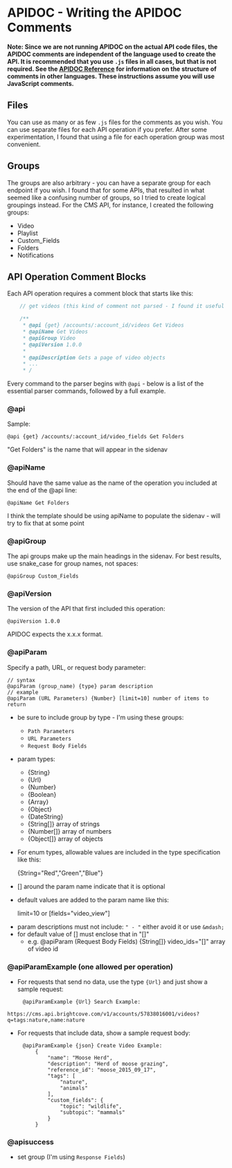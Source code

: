 # APIDOC - Writing the APIDOC Comments

**Note: Since we are not running APIDOC on the actual API code files, the APIDOC comments are independent of the language used to create the API. It is recommended that you use `.js` files in all cases, but that is not required. See the [APIDOC Reference](http://apidocjs.com/) for information on the structure of comments in other languages. These instructions assume you will use JavaScript comments.**

## Files

You can use as many or as few `.js` files for the comments as you wish. You can use separate files for each API operation if you prefer. After some experimentation, I found that using a file for each operation group was most convenient.

## Groups

The groups are also arbitrary - you can have a separate group for each endpoint if you wish. I found that for some APIs, that resulted in what seemed like a confusing number of groups, so I tried to create logical groupings instead. For the CMS API, for instance, I created the following groups:

* Video
* Playlist
* Custom_Fields
* Folders
* Notifications

## API Operation Comment Blocks

Each API operation requires a comment block that starts like this:

```js
    // get videos (this kind of comment not parsed - I found it useful for finding blocks in long files)

    /**
     * @api {get} /accounts/:account_id/videos Get Videos
     * @apiName Get Videos
     * @apiGroup Video
     * @apiVersion 1.0.0
     *
     * @apiDescription Gets a page of video objects
     * ...
     * /
```

Every command to the parser begins with `@api` - below is a list of the essential parser commands, followed by a full example.

### @api

Sample:

    @api {get} /accounts/:account_id/video_fields Get Folders

"Get Folders" is the name that will appear in the sidenav

### @apiName

Should have the same value as the name of the operation you included at the end of the @api line:

    @apiName Get Folders

I think the template should be using apiName to populate the sidenav - will try to fix that at some point

### @apiGroup

The api groups make up the main headings in the sidenav. For best results, use snake_case for group names, not spaces:

    @apiGroup Custom_Fields

### @apiVersion

The version of the API that first included this operation:

    @apiVersion 1.0.0

APIDOC expects the x.x.x format.

### @apiParam

Specify a path, URL, or request body parameter:

    // syntax
    @apiParam (group_name) {type} param description
    // example
    @apiParam (URL Parameters) {Number} [limit=10] number of items to return

* be sure to include group by type - I'm using these groups:
    - `Path Parameters`
    - `URL Parameters`
    - `Request Body Fields`
* param types:
    - {String}
    - {Url}
    - {Number}
    - {Boolean}
    - {Array}
    - {Object}
    - {DateString}
    - {String[]} array of strings
    - {Number[]} array of numbers
    - {Object[]} array of objects

* For enum types, allowable values are included in the type specification like this:

    {String="Red","Green","Blue"}

* [] around the param name indicate that it is optional
* default values are added to the param name like this:

    limit=10
    or
    [fields="video_view"]

- param descriptions must not include: `" - "` either avoid it or use `&mdash;`
- for default value of [] must enclose that in "[]"
    - e.g. @apiParam (Request Body Fields) {String[]} video_ids="[]" array of video id

### @apiParamExample (one allowed per operation)

* For requests that send no data, use the type `{Url}` and just show a sample request:
```
     @apiParamExample {Url} Search Example:
         https://cms.api.brightcove.com/v1/accounts/57838016001/videos?q=tags:nature,name:nature
```

* For requests that include data, show a sample request body:
```
     @apiParamExample {json} Create Video Example:
         {
             "name": "Moose Herd",
             "description": "Herd of moose grazing",
             "reference_id": "moose_2015_09_17",
             "tags": [
                 "nature",
                 "animals"
             ],
             "custom_fields": {
                 "topic": "wildlife",
                 "subtopic": "mammals"
             }
         }
```

### @apisuccess

- set group (I'm using `Response Fields`)


